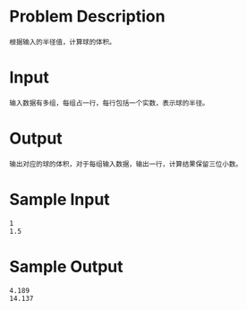 
# Problem Description
    根据输入的半径值，计算球的体积。
 

# Input
    输入数据有多组，每组占一行，每行包括一个实数，表示球的半径。
 

# Output
    输出对应的球的体积，对于每组输入数据，输出一行，计算结果保留三位小数。
 

# Sample Input
    1
    1.5
 

# Sample Output
    4.189
    14.137

